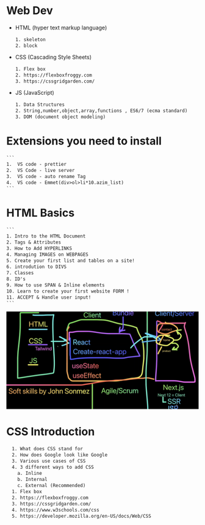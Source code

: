 # Web Dev

- HTML (hyper text markup language)

  ```
  1. skeleton
  2. block
  ```

- CSS (Cascading Style Sheets)

  ```
  1. Flex box
  2. https://flexboxfroggy.com
  3. https://cssgridgarden.com/
  ```

- JS (JavaScript)
  ```
  1. Data Structures
  2. String,number,object,array,functions , ES6/7 (ecma standard)
  3. DOM (document object modeling)
  ```

# Extensions you need to install

    ```
    1.  VS code - prettier
    2.  VS Code - live server
    3.  VS code - auto rename Tag
    4.  VS code - Emmet(div>ol>li*10.azim_list)
    ```

# HTML Basics

    ```
    1. Intro to the HTML Document
    2. Tags & Attributes
    3. How to Add HYPERLINKS
    4. Managing IMAGES on WEBPAGES
    5. Create your first list and tables on a site!
    6. introdution to DIVS
    7. Classes
    8. ID's
    9. How to use SPAN & Inline elements
    10. Learn to create your first website FORM !
    11. ACCEPT & Handle user input!
    ```

![alt text](image.png)

# CSS Introduction

```
  1. What does CSS stand for
  2. How does Google look like Google
  3. Various use cases of CSS
  4. 3 different ways to add CSS
    a. Inline
    b. Internal
    c. External (Recommended)
  1. Flex box
  2. https://flexboxfroggy.com
  3. https://cssgridgarden.com/
  4. https://www.w3schools.com/css
  5. https://developer.mozilla.org/en-US/docs/Web/CSS
```
